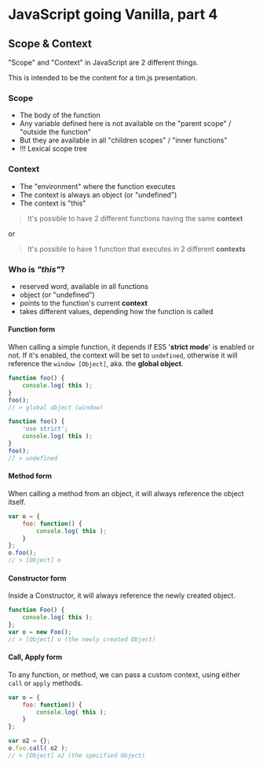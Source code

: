 # JavaScript going Vanilla, part 4
## Scope & Context

"Scope" and "Context" in JavaScript are 2 different things.

This is intended to be the content for a tim.js presentation.

### Scope

* The body of the function
* Any variable defined here is not available on the "parent scope" / "outside the function"
* But they are available in all "children scopes" / "inner functions"
* !!! Lexical scope tree

### Context

* The "environment" where the function executes
* The context is always an object (or "undefined")
* The context is "this"

> It's possible to have 2 different functions having the same __context__

or

> It's possible to have 1 function that executes in 2 different __contexts__

### Who is _"this"_?

* reserved word, available in all functions
* object (or "undefined")
* points to the function's current __context__
* takes different values, depending how the function is called

#### Function form

When calling a simple function, it depends if ES5 '__strict mode__' is enabled or not. If it's enabled, the context will be set to `undefined`, otherwise it will reference the `window [Object]`, aka. the __global object__.

```javascript
function foo() {
	console.log( this );
}
foo();
// > global object (window)

function foo() {
	'use strict';
	console.log( this );
}
foo();
// > undefined
```

#### Method form

When calling a method from an object, it will always reference the object itself.

```javascript
var o = {
	foo: function() {
		console.log( this );
	}
};
o.foo();
// > [Object] o
```

#### Constructor form

Inside a Constructor, it will always reference the newly created object.

```javascript
function Foo() {
	console.log( this );
};
var o = new Foo();
// > [Object] o (the newly created Object)
```

#### Call, Apply form

To any function, or method, we can pass a custom context, using either `call` or `apply` methods.

```javascript
var o = {
	foo: function() {
		console.log( this );
	}
};

var o2 = {};
o.foo.call( o2 );
// > [Object] o2 (the specified Object)
```
